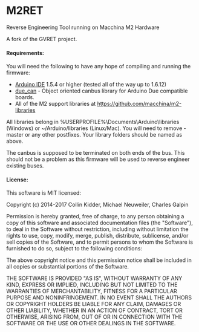 M2RET
=======

Reverse Engineering Tool running on Macchina M2 Hardware

A fork of the GVRET project.

#### Requirements:

You will need the following to have any hope of compiling and running the firmware:

- [Arduino IDE](https://www.arduino.cc/en/Main/Software) 1.5.4 or higher (tested all of the way up to 1.6.12)
- [due_can](https://github.com/collin80/due_can) - Object oriented canbus library for Arduino Due compatible boards.
- All of the M2 support libraries at https://github.com/macchina/m2-libraries

All libraries belong in %USERPROFILE%\Documents\Arduino\libraries (Windows) or ~/Arduino/libraries (Linux/Mac).
You will need to remove -master or any other postfixes. Your library folders should be named as above.

The canbus is supposed to be terminated on both ends of the bus. This should not be a problem as this firmware will be used to reverse engineer existing buses.

#### License:

This software is MIT licensed:

Copyright (c) 2014-2017 Collin Kidder, Michael Neuweiler, Charles Galpin

Permission is hereby granted, free of charge, to any person obtaining
a copy of this software and associated documentation files (the
"Software"), to deal in the Software without restriction, including
without limitation the rights to use, copy, modify, merge, publish,
distribute, sublicense, and/or sell copies of the Software, and to
permit persons to whom the Software is furnished to do so, subject to
the following conditions:

The above copyright notice and this permission notice shall be included
in all copies or substantial portions of the Software.

THE SOFTWARE IS PROVIDED "AS IS", WITHOUT WARRANTY OF ANY KIND,
EXPRESS OR IMPLIED, INCLUDING BUT NOT LIMITED TO THE WARRANTIES OF
MERCHANTABILITY, FITNESS FOR A PARTICULAR PURPOSE AND NONINFRINGEMENT.
IN NO EVENT SHALL THE AUTHORS OR COPYRIGHT HOLDERS BE LIABLE FOR ANY
CLAIM, DAMAGES OR OTHER LIABILITY, WHETHER IN AN ACTION OF CONTRACT,
TORT OR OTHERWISE, ARISING FROM, OUT OF OR IN CONNECTION WITH THE
SOFTWARE OR THE USE OR OTHER DEALINGS IN THE SOFTWARE.

